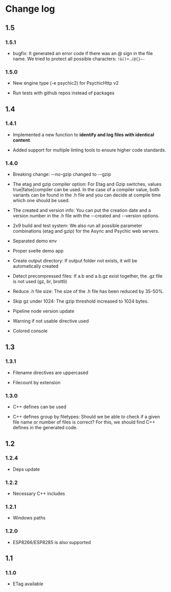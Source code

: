 # Change log

## 1.5

### 1.5.1

- bugfix: It generated an error code if there was an @ sign in the file name. We tried to protect all possible characters: `!&()+./@{}~-`

### 1.5.0

- New engine type (-e psychic2) for PsychicHttp v2

- Run tests with github repos instead of packages

## 1.4

### 1.4.1

- Implemented a new function to **identify and log files with identical content**.

- Added support for multiple linting tools to ensure higher code standards.

### 1.4.0

- Breaking change: --no-gzip changed to --gzip

- The etag and gzip compiler option: For Etag and Gzip switches, values ​​true|false|compiler can be used. In the case of a compiler value, both variants can be found in the .h file and you can decide at compile time which one should be used.

- The created and version info: You can put the creation date and a version number in the .h file with the --created and --version options.

- 2x9 build and test system: We also run all possible parameter combinations (etag and gzip) for the Async and Psychic web servers.

- Separated demo env

- Proper svelte demo app

- Create output directory: If output folder not exists, it will be automatically created

- Detect precompressed files: If a.b and a.b.gz exist together, the .gz file is not used (gz, br, brottli)

- Reduce .h file size: The size of the .h file has been reduced by 35-50%.

- Skip gz under 1024: The gzip threshold increased to 1024 bytes.

- Pipeline node version update

- Warning if not usable directive used

- Colored console

## 1.3

### 1.3.1

- Filename directives are uppercased

- Filecount by extension

### 1.3.0

- C++ defines can be used

- C++ defines group by filetypes: Should we be able to check if a given file name or number of files is correct? For this, we should find C++ defines in the generated code.

## 1.2

### 1.2.4

- Deps update

### 1.2.2

- Necessary C++ includes

### 1.2.1

- Windows paths

### 1.2.0

- ESP8266/ESP8285 is also supported

## 1.1

### 1.1.0

- ETag available
